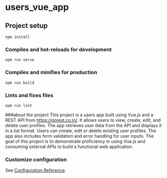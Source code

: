 # users_vue_app

## Project setup
```
npm install
```

### Compiles and hot-reloads for development
```
npm run serve
```

### Compiles and minifies for production
```
npm run build
```

### Lints and fixes files
```
npm run lint
```

###about the project
This project is a users app built using Vue.js and a REST API from https://gorest.co.in/. It allows users to view, create, edit, and delete user profiles. The app retrieves user data from the API and displays it in a list format. Users can create, edit or delete existing user profiles. The app also includes form validation and error handling for user inputs. The goal of this project is to demonstrate proficiency in using Vue.js and consuming external APIs to build a functional web application.

### Customize configuration
See [Configuration Reference](https://cli.vuejs.org/config/).
